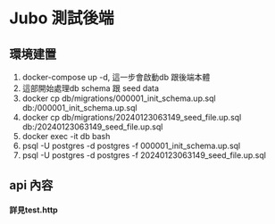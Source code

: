 # Jubo 測試後端

## 環境建置
1. docker-compose up -d, 這一步會啟動db 跟後端本體
2. 這部開始處理db schema 跟 seed data
2. docker cp db/migrations/000001_init_schema.up.sql db:/000001_init_schema.up.sql
3. docker cp db/migrations/20240123063149_seed_file.up.sql db:/20240123063149_seed_file.up.sql
4. docker exec -it db bash
5. psql -U postgres -d postgres -f 000001_init_schema.up.sql
6. psql -U postgres -d postgres -f 20240123063149_seed_file.up.sql

## api 內容

#### 詳見test.http
